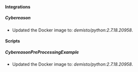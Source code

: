 
#### Integrations
##### Cybereason
- Updated the Docker image to: *demisto/python:2.7.18.20958*.

#### Scripts
##### CybereasonPreProcessingExample
- Updated the Docker image to: *demisto/python:2.7.18.20958*.
